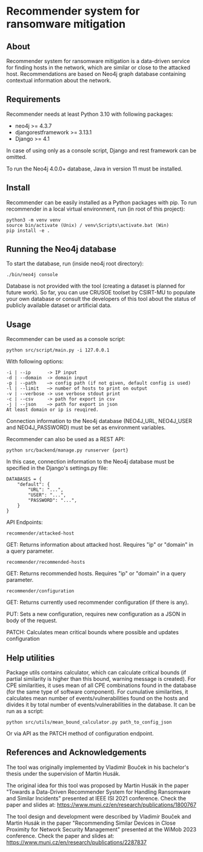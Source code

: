 # Recommender system for ransomware mitigation

## About
Recommender system for ransomware mitigation is a data-driven service for 
finding hosts in the network, which are similar or close to the attacked host. 
Recommendations are based on Neo4j graph database containing contextual
information about the network.

## Requirements
Recommender needs at least Python 3.10 with following packages:
- neo4j >= 4.3.7
- djangorestframework >= 3.13.1 
- Django >= 4.1

In case of using only as a console script, Django and rest framework can 
be omitted.

To run the Neo4j 4.0.0+ database, Java in version 11 must be installed.

## Install 
Recommender can be easily installed as a Python packages with pip. 
To run recommender in a local virtual environment, run (in root of this 
project):

    python3 -m venv venv
    source bin/activate (Unix) / venv\Scripts\activate.bat (Win)
    pip install -e .


## Running the Neo4j database
To start the database, run (inside neo4j root directory):
    
    ./bin/neo4j console

Database is not provided with the tool (creating a dataset is planned for future work). So far, you can use CRUSOE toolset by CSIRT-MU to populate your own database or consult the developers of this tool about the status of publicly available dataset or artificial data.

## Usage
Recommender can be used as a console script:

    python src/script/main.py -i 127.0.0.1

With following options:

    -i | --ip      -> IP input
    -d | --domain  -> domain input
    -p | --path    –> config path (if not given, default config is used)
    -l | --limit   –> number of hosts to print on output
    -v | --verbose -> use verbose stdout print
    -c | --csv     -> path for export in csv
    -j | --json    –> path for export in json
    At least domain or ip is reuqired.

Connection information to the Neo4j database (NEO4J_URL, NEO4J_USER and 
NEO4J_PASSWORD) must be set as environment variables.

Recommender can also be used as a REST API:

    python src/backend/manage.py runserver {port}

In this case, connection information to the Neo4j database must be 
specified in the Django's settings.py file:

    DATABASES = {
        "default": {
            "URL": "...",
            "USER": "...",
            "PASSWORD": "...",
        }
    }

API Endpoints:

    recommender/attacked-host

GET: Returns information about attacked host. Requires "ip" or "domain" 
in a query parameter.
    
    recommender/recommended-hosts

GET: Returns recommended hosts. Requires "ip" or "domain" in a query parameter.
    
    recommender/configuration
 
GET: Returns currently used recommender configuration (if there is any).

PUT: Sets a new configuration, requires new configuration as a JSON in 
body of the request.

PATCH: Calculates mean critical bounds where possible and updates configuration

## Help utilities
Package utils contains calculator, which can calculate critical bounds 
(if partial similarity is higher than this bound, warning message is created). 
For CPE similarities, it uses mean of all CPE combinations found in the 
database (for the same type of software component). For cumulative 
similarities, it calculates mean number of events/vulnerabilities 
found on the hosts and divides it by total number of events/vulnerabilities 
in the database. It can be run as a script:

    python src/utils/mean_bound_calculator.py path_to_config_json

Or via API as the PATCH method of configuration endpoint.

## References and Acknowledgements

The tool was originally implemented by Vladimír Bouček in his bachelor's thesis under the supervision of Martin Husák.

The original idea for this tool was proposed by Martin Husák in the paper "Towards a Data-Driven Recommender System for Handling Ransomware and Similar Incidents" presented at IEEE ISI 2021 conference. Check the paper and slides at:
https://www.muni.cz/en/research/publications/1800767

The tool design and development were described by Vladimír Bouček and Martin Husák in the paper "Recommending Similar Devices in Close Proximity for Network Security Management" presented at the WiMob 2023 conference. Check the paper and slides at:
https://www.muni.cz/en/research/publications/2287837
